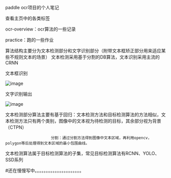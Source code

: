 paddle ocr项目的个人笔记

查看主页中的各类标签

ocr-overview：ocr算法的一些记录

practice：跑的一些作业


算法结构主要分为文本检测部分和文字识别部分（附带文本框矫正部分用来适应某些不规则文本的场景）
文本检测采用基于分割的DB算法，文本识别采用主流的CRNN

文本框识别

![image](https://user-images.githubusercontent.com/50852027/154205585-2ec6555c-b451-4de5-97d7-50fa25cb8971.png)

文字识别输出

![image](https://user-images.githubusercontent.com/50852027/154206098-d7c1dc99-b1fd-489f-9e3e-14591b424920.png)

文本检测部分算法主要有基于回归：文本检测方法和目标检测算法的方法相似，文本检测方法只有两个类别，图像中的文本视为待检测的目标，其余部分视为背景（CTPN）

                        分割：通过分割方法得到图像中文本区域，再利用opencv，polygon等后处理得到文本区域的最小包围曲线。

文本检测算法属于目标检测算法的子集，常见目标检测算法有RCNN、YOLO、SSD系列





#还在慢慢写中。。。。。。。。。。。。。。。。。。。。。


